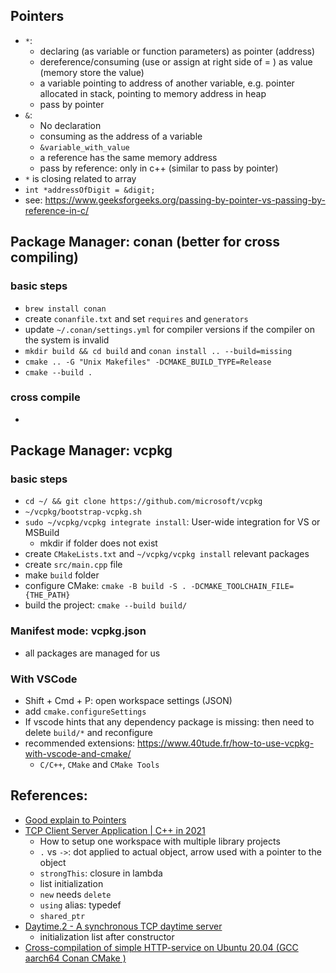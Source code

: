 ## Pointers

- `*`:
  - declaring (as variable or function parameters) as pointer (address)
  - dereference/consuming (use or assign at right side of = ) as value (memory store the value)
  - a variable pointing to address of another variable, e.g. pointer allocated in stack, pointing to memory address in heap
  - pass by pointer
- `&`:
  - No declaration
  - consuming as the address of a variable
  - `&variable_with_value`
  - a reference has the same memory address
  - pass by reference: only in c++ (similar to pass by pointer)
- `*` is closing related to array
- `int *addressOfDigit = &digit;`
- see: https://www.geeksforgeeks.org/passing-by-pointer-vs-passing-by-reference-in-c/

## Package Manager: conan (better for cross compiling)

### basic steps

- `brew install conan`
- create `conanfile.txt` and set `requires` and `generators`
- update `~/.conan/settings.yml` for compiler versions if the compiler on the system is invalid
- `mkdir build && cd build` and `conan install .. --build=missing`
- `cmake .. -G "Unix Makefiles" -DCMAKE_BUILD_TYPE=Release`
- `cmake --build .`

### cross compile

-

## Package Manager: vcpkg

### basic steps

- `cd ~/ && git clone https://github.com/microsoft/vcpkg`
- `~/vcpkg/bootstrap-vcpkg.sh`
- `sudo ~/vcpkg/vcpkg integrate install`: User-wide integration for VS or MSBuild
  - mkdir if folder does not exist
- create `CMakeLists.txt` and `~/vcpkg/vcpkg install` relevant packages
- create `src/main.cpp` file
- make `build` folder
- configure CMake: `cmake -B build -S . -DCMAKE_TOOLCHAIN_FILE={THE_PATH}`
- build the project: `cmake --build build/`

### Manifest mode: vcpkg.json

- all packages are managed for us

### With VSCode

- Shift + Cmd + P: open workspace settings (JSON)
- add `cmake.configureSettings`
- If vscode hints that any dependency package is missing: then need to delete `build/*` and reconfigure
- recommended extensions: https://www.40tude.fr/how-to-use-vcpkg-with-vscode-and-cmake/
  - `C/C++`, `CMake` and `CMake Tools`

## References:

- [Good explain to Pointers](https://www.freecodecamp.org/news/pointers-in-c-are-not-as-difficult-as-you-think/#1-what-exactly-are-pointers)
- [TCP Client Server Application | C++ in 2021](https://www.youtube.com/watch?v=DVMHEDhYEr4)
  - How to setup one workspace with multiple library projects
  - `.` vs `->`: dot applied to actual object, arrow used with a pointer to the object
  - `strongThis`: closure in lambda
  - list initialization
  - `new` needs `delete`
  - `using` alias: typedef
  - `shared_ptr`
- [Daytime.2 - A synchronous TCP daytime server](https://www.boost.org/doc/libs/1_54_0/doc/html/boost_asio/tutorial/tutdaytime2.html)
  - initialization list after constructor
- [Cross-compilation of simple HTTP-service on Ubuntu 20.04 (GCC aarch64 Conan CMake )](https://vg-blog.tech/archives/1500)
